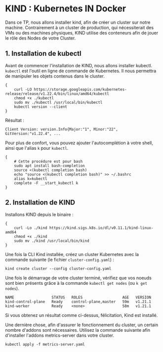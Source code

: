 # KIND : Kubernetes IN Docker

Dans ce TP, nous allons installer kind, afin de créer un cluster sur notre machine.
Contrairement à un cluster de production, qui nécessiterait des VMs ou des machines physiques, KIND utilise des conteneurs afin de jouer le rôle des Nodes de votre Cluster.

## 1. Installation de kubectl
Avant de commencer l'installation de KIND, nous allons installer kubectl.
`kubectl` est l'outil en ligne de commande de Kubernetes. Il nous permettra de manipuler les objets contenus dans le cluster.

```shell
{
    curl -LO https://storage.googleapis.com/kubernetes-release/release/v1.22.4/bin/linux/amd64/kubectl
    chmod +x ./kubectl
    sudo mv ./kubectl /usr/local/bin/kubectl
    kubectl version --client
}
```

Résultat :
```
Client Version: version.Info{Major:"1", Minor:"22", GitVersion:"v1.22.4", ...
```

Pour plus de confort, vous pouvez ajouter l'autocomplétion à votre shell, ainsi que l'alias `k` pour `kubectl`.

```shell
{
    # Cette procédure est pour bash
    sudo apt install bash-completion
    source <(kubectl completion bash)
    echo "source <(kubectl completion bash)" >> ~/.bashrc
    alias k=kubectl
    complete -F __start_kubectl k
}
```

## 2. Installation de KIND

Installons KIND depuis le binaire :
```shell
{
    curl -Lo ./kind https://kind.sigs.k8s.io/dl/v0.11.1/kind-linux-amd64
    chmod +x ./kind
    sudo mv ./kind /usr/local/bin/kind
}
```

Une fois la CLI Kind installée, créez un cluster Kubernetes avec la commande suivante (le fichier `cluster-config.yaml`) :

```shell
kind create cluster --config cluster-config.yaml
```

Une fois le démarrage de votre cluster terminé, vérifiez que vos noeuds sont bien présents grâce à la commande `kubectl get nodes` (ou `k get nodes`).

```
NAME                 STATUS   ROLES                  AGE   VERSION
kind-control-plane   Ready    control-plane,master   59m   v1.21.1
kind-worker          Ready    <none>                 58m   v1.21.1
```

Si vous obtenez un résultat comme ci-dessus, félicitation, Kind est installé.

Une dernière chose, afin d'assurer le fonctionnement du cluster, un certain nombre d'addons sont nécessaires.
Utilisez la commande suivante afin d'installer l'addons metrics-server dans votre cluster.

```shell
kubectl apply -f metrics-server.yaml
```
